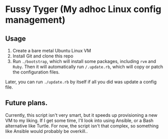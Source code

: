 # Fussy Tyger (My adhoc Linux config management)

## Usage
1. Create a bare metal Ubuntu Linux VM
1. Install Git and clone this repo
1. Run `./bootstrap`, which will install some packages, including `rvm` and `Ruby`. Then it will automatically run `/.update.rb`, which will copy or patch the configuration files.

Later, you can run `./update.rb` by itself if all you did was update a config file.

## Future plans.
Currently, this script isn't very smart, but it speeds up provisioning a new VM to my liking. If I get some time, I'll look into using Ansible, or a Bash alternative like Turtle. For now, the script isn't that complex, so something like Ansible would probably be overkill..
